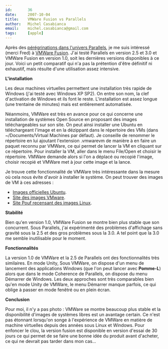```yaml
---
id:       36
date:     2007-10-04
title:    VMWare Fusion vs Parallels
author:   Michel Casabianca
email:    michel.casabianca@gmail.com
tags:     [apple]
---
```


Après des [pérégrinations dans l'univers Parallels](#Bienvenue_dans_l_univers_Parallels__x00A0__), je me suis intéressé (merci Fred) à [VMWare Fusion](http://www.vmware.com/products/fusion/overview.html). J'ai testé Parallels en version 2.5 et 3.0 et VMWare Fusion en version 1.0, soit les dernières versions disponibles à ce jour. Voici un petit comparatif qui n'a pas la prétention d'être définitif ni exhaustif, mais résulte d'une utilisation assez intensive.

 **L'installation**

Les deux machines virtuelles permettent une installation très rapide de Windows (j'ai testé avec Windows XP SP2). On entre son nom, la clef d'activation de Windows et ils font le reste. L'installation est assez longue (une trentaine de minutes) mais est entièrement automatisée.

Néanmoins, VMWare est très en avance pour ce qui concerne une installation de systèmes Open Source en proposant des images téléchargeables sur son site. On peut ainsi installer une Ubuntu en téléchargeant l'image et en la dézippant dans le répertoire des VMs (dans ~/Documents/Virtual Machines par défaut). Je conseille de renommer le répertoire en lui ajoutant l'extension .vmwarevm de manière à en faire un paquet reconnu par VMWare, ce qui permet de lancer la VM en cliquant sur ce répertoire. Pour installer la VM, aller dans le menu File/Open et choisir le répertoire. VMWare demande alors si l'on a déplacé ou recopié l'image, choisir recopié et VMWare met à jour cette image et la lance.

Je trouve cette fonctionnalité de VMWare très intéressante dans la mesure où cela nous évite d'avoir à installer le système. On peut trouver des images de VM à ces adresses :

- [Images officielles Ubuntu](http://isv-image.ubuntu.com/vmware/).
- [Site des images VMware](https://solutionexchange.vmware.com/store/category_groups/19).
- [Site Pouf recensant des images Linux](http://vmware.pouf.org/).


 **Stabilité**

Bien qu'en version 1.0, VMWare Fusion se montre bien plus stable que son concurrent. Sous Parallels, j'ai expérimenté des problèmes d'affichage sans gravité sous la 2.5 et des gros problèmes sous la 3.0. A tel point que la 3.0 me semble inutilisable pour le moment.

 **Fonctionnalités**

La version 1.0 de VMWare et la 2.5 de Parallels ont des fonctionnalités très similaires. En mode Unity, Sous VMWare, on dispose d'un menu de lancement des applications Windows (que l'on peut lancer avec **Pomme-L**) alors que dans le mode Coherence de Parallels, on dispose du menu Démarrer de Windows. Les deux approches sont très comparables bien qu'en mode Unity de VMWare, le menu Démarrer manque parfois, ce qui oblige à passer en mode fenêtré ou en plein écran.

 **Conclusion**

Pour moi, il n'y a pas photo : VMWare se montre beaucoup plus stable et la disponibilité d'images de systèmes libres est un avantage certain. Ce n'est pas étonnant lorsqu'on songe à l'expérience de VMWare en matière de machine virtuelles depuis des années sous Linux et Windows. Pour enfoncer le clou, la version fusion est disponible en version d'essai de 30 jours ce qui permet de se faire une bonne idée du produit avant d'acheter, ce qui ne devrait pas tarder dans mon cas...

